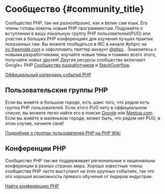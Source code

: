 # Сообщество {#community_title}

Сообщество PHP, так-же разнообразно, как и велик сам язык. Его члены готовы помочь новым PHP программистам. Подумайте о вступлении в вашу локальную группу PHP пользователей(PUG) или участии в больших PHP конференциях для изучения лучших практик показанных там. Вы можете пообщаться в IRC в канале #phprc на [irc.freenode.com][php-irc] и зафолловить твиттер аккаунт [@phpc][phpc-twitter] . Знакомтесь с новыми разработчиками, изучайте новые темы и помимо всего этого, получайте новых друзей! Другие ресурсы сообщества включают Google+ PHP [Сообщество разработчиков][php-programmers-gplus] и [StackOverflow][php-so].

[Оффициальный календарь событий PHP][php-calendar]

## Пользовательские группы PHP

Если вы живёте в большом городе, есть шанс того, что рядом есть группа PHP пользователей. Если этого PUG нету в оффициальном списке, вы можете легко найти его в поиске [Google][google] или [Meetup.com][meetup]. Если вы живёте в маленьком городе, может быть, что рядом нет PUG; в этом случае, начните свой!

[Подробнее о группах пользователей PHP на PHP Wiki][php-wiki]

## Конференции PHP

Сообщество PHP так-же поддерживает региональные и национальны конференции в разных странах мира. Хорошо известные члены сообщества PHP часто выступают на этих крупных событиях, так что это хорошая возможность прямого обучения от лидеров индустрии.

[Найти конференцию PHP][php-conf]

[php-calendar]: http://www.php.net/cal.php
[google]: https://www.google.com/search?q=php+user+group+near+me
[meetup]: http://www.meetup.com/find/
[php-wiki]: https://wiki.php.net/usergroups
[php-conf]: http://php.net/conferences/index.php
[phpc-twitter]: https://twitter.com/phpc
[php-programmers-gplus]: https://plus.google.com/u/0/communities/104245651975268426012
[php-irc]: http://webchat.freenode.net/
[php-so]: http://stackoverflow.com/questions/tagged/php
